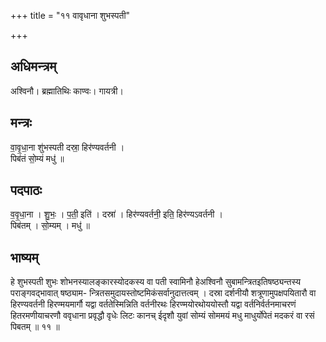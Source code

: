 +++
title = "११ वावृधाना शुभस्पती"

+++
## अधिमन्त्रम्
अश्विनौ। ब्रह्मातिथिः काण्वः। गायत्री।

## मन्त्रः
वा॒वृ॒धा॒ना शु॑भस्पती दस्रा॒ हिर॑ण्यवर्तनी ।  
पिब॑तं सो॒म्यं मधु॑ ॥

## पदपाठः
व॒वृ॒धा॒ना । शु॒भः॒ । प॒ती॒ इति॑ । दस्रा॑ । हिर॑ण्यवर्तनी॒ इति॒ हिर॑ण्यऽवर्तनी ।  
पिब॑तम् । सो॒म्यम् । मधु॑ ॥

## भाष्यम्
हे शुभस्पती शुभः शोभनस्यालङ्कारस्योदकस्य वा पती स्वामिनौ हेअश्विनौ सुबामन्त्रितइतिषष्ठ्यन्तस्य पराङ्गवद्भावात् षष्ठ्याम- न्त्रितसमुदायस्तोष्टमिकंसर्वानुदात्तत्वम् । दस्रा दर्शनीयौ शत्रूणामुपक्षपयितारौ वा हिरण्यवर्तनी हिरण्मयमार्गौ यद्वा वर्ततेस्मिन्निति वर्तनीरथः हिरण्मयोरथोययोस्तौ यद्वा वर्तनिर्वर्तनमाचरणं हितरमणीयाचरणौ ववृधाना प्रवृद्धौ वृधेः लिटः कानच् ईदृशौ युवां सोम्यं सोममयं मधु माधुर्योपेतं मदकरं वा रसं पिबतम् ॥ ११ ॥